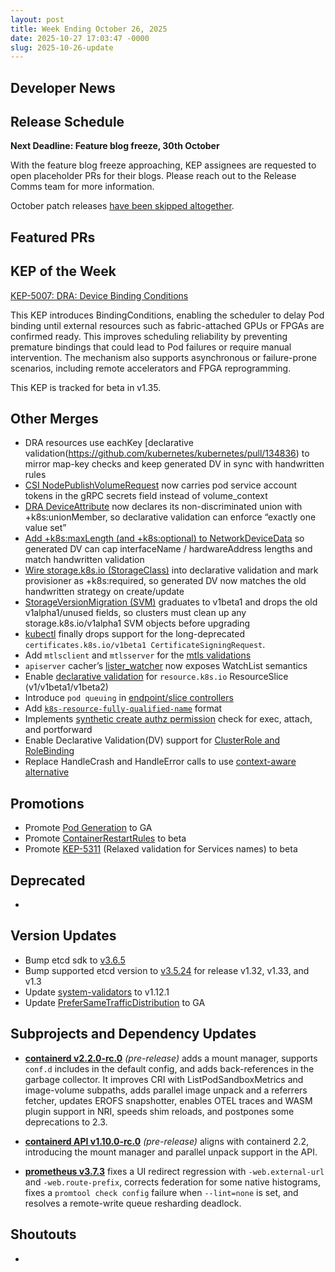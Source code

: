 ```yaml
---
layout: post
title: Week Ending October 26, 2025
date: 2025-10-27 17:03:47 -0000
slug: 2025-10-26-update
---
```


## Developer News


## Release Schedule

**Next Deadline: Feature blog freeze, 30th October**

With the feature blog freeze approaching, KEP assignees are requested to open placeholder PRs for their blogs. Please reach out to the Release Comms team for more information.

October patch releases [have been skipped altogether](https://groups.google.com/a/kubernetes.io/g/dev/c/g6TibFkr80U).

## Featured PRs


## KEP of the Week

[KEP-5007: DRA: Device Binding Conditions](https://github.com/kubernetes/enhancements/blob/master/keps/sig-scheduling/5007-device-attach-before-pod-scheduled/README.md)

This KEP introduces BindingConditions, enabling the scheduler to delay Pod binding until external resources such as fabric-attached GPUs or FPGAs are confirmed ready. This improves scheduling reliability by preventing premature bindings that could lead to Pod failures or require manual intervention. The mechanism also supports asynchronous or failure-prone scenarios, including remote accelerators and FPGA reprogramming.

This KEP is tracked for beta in v1.35.

## Other Merges

* DRA resources use eachKey [declarative validation(https://github.com/kubernetes/kubernetes/pull/134836) to mirror map-key checks and keep generated DV in sync with handwritten rules
* [CSI NodePublishVolumeRequest](https://github.com/kubernetes/kubernetes/pull/134826) now carries pod service account tokens in the gRPC secrets field instead of volume_context
* [DRA DeviceAttribute](https://github.com/kubernetes/kubernetes/pull/134824) now declares its non-discriminated union with +k8s:unionMember, so declarative validation can enforce “exactly one value set” 
* [Add +k8s:maxLength (and +k8s:optional) to NetworkDeviceData](https://github.com/kubernetes/kubernetes/pull/134807) so generated DV can cap interfaceName / hardwareAddress lengths and match handwritten validation
* [Wire storage.k8s.io (StorageClass)](https://github.com/kubernetes/kubernetes/pull/134796) into declarative validation and mark provisioner as +k8s:required, so generated DV now matches the old handwritten strategy on create/update
* [StorageVersionMigration (SVM)](https://github.com/kubernetes/kubernetes/pull/134784) graduates to v1beta1 and drops the old v1alpha1/unused fields, so clusters must clean up any storage.k8s.io/v1alpha1 SVM objects before upgrading
* [kubectl](https://github.com/kubernetes/kubernetes/pull/134782) finally drops support for the long-deprecated `certificates.k8s.io/v1beta1 CertificateSigningRequest`.
* Add `mtlsclient` and `mtlsserver` for the [mtls validations](https://github.com/kubernetes/kubernetes/pull/134778)
* `apiserver` cacher’s [lister_watcher](https://github.com/kubernetes/kubernetes/pull/134770) now exposes WatchList semantics
* Enable [declarative validation](https://github.com/kubernetes/kubernetes/pull/134767) for `resource.k8s.io` ResourceSlice (v1/v1beta1/v1beta2)
* Introduce `pod queuing` in [endpoint/slice controllers](https://github.com/kubernetes/kubernetes/pull/134739)
* Add [`k8s-resource-fully-qualified-name`](https://github.com/kubernetes/kubernetes/pull/134602/files) format
* Implements [synthetic create authz permission](https://github.com/kubernetes/kubernetes/pull/134577) check for exec, attach, and portforward
* Enable Declarative Validation(DV) support for [ClusterRole and RoleBinding](https://github.com/kubernetes/kubernetes/pull/134537)
* Replace HandleCrash and HandleError calls to use [context-aware alternative](https://github.com/kubernetes/kubernetes/pull/134450)


## Promotions

* Promote [Pod Generation](https://github.com/kubernetes/kubernetes/pull/134948) to GA
* Promote [ContainerRestartRules](https://github.com/kubernetes/kubernetes/pull/134631) to beta
* Promote [KEP-5311](https://github.com/kubernetes/kubernetes/pull/134493) (Relaxed validation for Services names) to beta

## Deprecated

*

## Version Updates

* Bump etcd sdk to [v3.6.5](https://github.com/kubernetes/kubernetes/pull/134780)
* Bump supported etcd version to [v3.5.24](https://github.com/kubernetes/kubernetes/pull/134779) for release v1.32, v1.33, and v1.3
* Update [system-validators](https://github.com/kubernetes/kubernetes/pull/134744) to v1.12.1
* Update [PreferSameTrafficDistribution](https://github.com/kubernetes/kubernetes/pull/134457) to GA


## Subprojects and Dependency Updates

* [**containerd v2.2.0-rc.0**](https://github.com/containerd/containerd/releases/tag/v2.2.0-rc.0) *(pre-release)* adds a mount manager, supports `conf.d` includes in the default config, and adds back-references in the garbage collector. It improves CRI with ListPodSandboxMetrics and image-volume subpaths, adds parallel image unpack and a referrers fetcher, updates EROFS snapshotter, enables OTEL traces and WASM plugin support in NRI, speeds shim reloads, and postpones some deprecations to 2.3.

* [**containerd API v1.10.0-rc.0**](https://github.com/containerd/containerd/releases/tag/api/v1.10.0-rc.0) *(pre-release)* aligns with containerd 2.2, introducing the mount manager and parallel unpack support in the API.

* [**prometheus v3.7.3**](https://github.com/prometheus/prometheus/releases/tag/v3.7.3) fixes a UI redirect regression with `-web.external-url` and `-web.route-prefix`, corrects federation for some native histograms, fixes a `promtool check config` failure when `--lint=none` is set, and resolves a remote-write queue resharding deadlock.



## Shoutouts

* 
